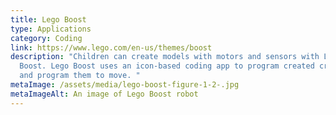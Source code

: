 ```yaml
---
title: Lego Boost
type: Applications
category: Coding
link: https://www.lego.com/en-us/themes/boost
description: "Children can create models with motors and sensors with Lego
  Boost. Lego Boost uses an icon-based coding app to program created creatures
  and program them to move. "
metaImage: /assets/media/lego-boost-figure-1-2-.jpg
metaImageAlt: An image of Lego Boost robot
---
```

